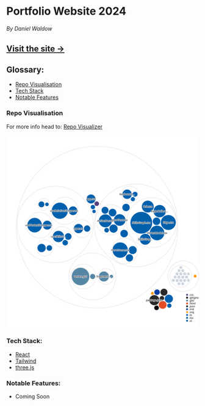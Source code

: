 # Portfolio Website 2024
###### By Daniel Waldow

## [Visit the site →](https://waldow-the-dev.netlify.app/)

## Glossary:
- [Repo Visualisation](#repo-visualisation)
- [Tech Stack](#tech-stack)
- [Notable Features](#notable-features)

### Repo Visualisation
For more info head to: [Repo Visualizer](https://octo.github.com/projects/repo-visualization)

![Repo Visualizer](./diagram.svg)

### Tech Stack:
- [React](https://react.dev/)
- [Tailwind](https://tailwindcss.com/)
- [three.js](https://threejs.org/)

### Notable Features:
- Coming Soon
